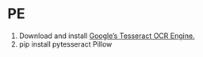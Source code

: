 # PE
1) Download and install [Google’s Tesseract OCR Engine.](https://github.com/tesseract-ocr/tesseract)
2) pip install pytesseract Pillow
